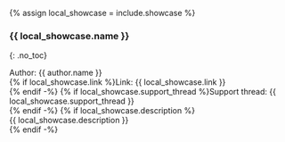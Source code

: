 {% assign local_showcase = include.showcase %}
### {{ local_showcase.name }}
{: .no_toc}

Author: {{ author.name }}  
{% if local_showcase.link %}Link: {{ local_showcase.link }}<br/>{% endif -%}
{% if local_showcase.support_thread %}Support thread: {{ local_showcase.support_thread }}<br/>{% endif -%}
{% if local_showcase.description %}<br/>{{ local_showcase.description  }}<br/>{% endif -%}